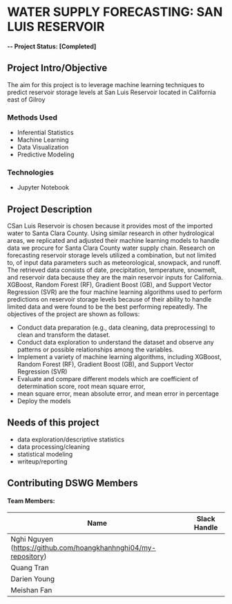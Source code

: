 # WATER SUPPLY FORECASTING: SAN LUIS RESERVOIR

#### -- Project Status: [Completed]

## Project Intro/Objective
The aim for this project is to leverage machine learning techniques to predict reservoir storage levels at San Luis Reservoir located in California east of Gilroy

### Methods Used
* Inferential Statistics
* Machine Learning
* Data Visualization
* Predictive Modeling

### Technologies
* Jupyter Notebook 

## Project Description
CSan Luis Reservoir is chosen because it provides most of the imported water to Santa Clara County. 
Using similar research in other hydrological areas, we replicated and adjusted their machine learning models 
to handle data we procure for Santa Clara County water supply chain. Research on forecasting
reservoir storage levels utilized a combination, but not limited to, of input data parameters such
as meteorological, snowpack, and runoff. The retrieved data consists of date, precipitation,
temperature, snowmelt, and reservoir data because they are the main reservoir inputs for
California. XGBoost, Random Forest (RF), Gradient Boost (GB), and Support Vector Regression
(SVR) are the four machine learning algorithms used to perform predictions on reservoir storage
levels because of their ability to handle limited data and were found to be the best performing
repeatedly.
The objectives of the project are shown as follows:
- Conduct data preparation (e.g., data cleaning, data preprocessing) to clean and transform
the dataset.
- Conduct data exploration to understand the dataset and observe any patterns or possible
relationships among the variables.
- Implement a variety of machine learning algorithms, including XGBoost, Random Forest (RF),
Gradient Boost (GB), and Support Vector Regression (SVR)
- Evaluate and compare different models which are coefficient of determination score, root mean square error,
- mean square error, mean absolute error, and mean error in percentage
- Deploy the models

## Needs of this project
- data exploration/descriptive statistics
- data processing/cleaning
- statistical modeling
- writeup/reporting

## Contributing DSWG Members
#### Team Members:

|Name     |  Slack Handle   | 
|---------|-----------------|
|Nghi Nguyen (https://github.com/hoangkhanhnghi04/my-repository)
|Quang Tran
|Darien Young
|Meishan Fan
